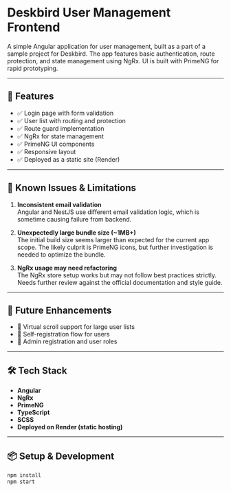 # Deskbird User Management Frontend

A simple Angular application for user management, built as a part of a sample project for Deskbird. The app features basic authentication, route protection, and state management using NgRx. UI is built with PrimeNG for rapid prototyping.

---

## 🚀 Features

- ✅ Login page with form validation
- ✅ User list with routing and protection
- ✅ Route guard implementation
- ✅ NgRx for state management
- ✅ PrimeNG UI components
- ✅ Responsive layout
- ✅ Deployed as a static site (Render)

---

## 🐞 Known Issues & Limitations

1. **Inconsistent email validation**  
   Angular and NestJS use different email validation logic, which is sometime causing failure from backend.

2. **Unexpectedly large bundle size (~1MB+)**  
   The initial build size seems larger than expected for the current app scope. The likely culprit is PrimeNG icons, but further investigation is needed to optimize the bundle.

3. **NgRx usage may need refactoring**  
   The NgRx store setup works but may not follow best practices strictly. Needs further review against the official documentation and style guide.

---

## 🔮 Future Enhancements

- 🚧 Virtual scroll support for large user lists
- 📝 Self-registration flow for users
- 🔐 Admin registration and user roles

---

## 🛠 Tech Stack

- **Angular**
- **NgRx**
- **PrimeNG**
- **TypeScript**
- **SCSS**
- **Deployed on Render (static hosting)**

---

## 📦 Setup & Development

```bash
npm install
npm start
```
